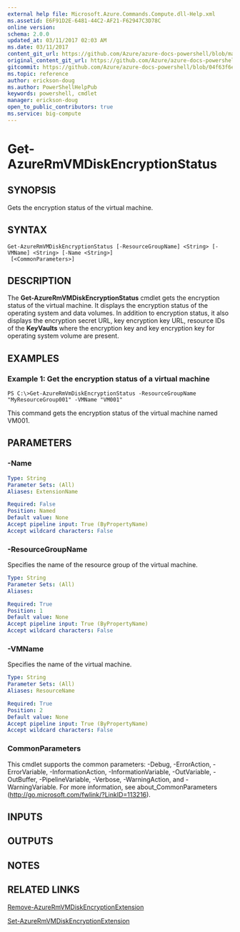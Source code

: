 ```yaml
---
external help file: Microsoft.Azure.Commands.Compute.dll-Help.xml
ms.assetid: E6F91D2E-6481-44C2-AF21-F62947C3D78C
online version:
schema: 2.0.0
updated_at: 03/11/2017 02:03 AM
ms.date: 03/11/2017
content_git_url: https://github.com/Azure/azure-docs-powershell/blob/master/azureps-cmdlets-docs/ResourceManager/AzureRM.Compute/v2.8.0/Get-AzureRmVMDiskEncryptionStatus.md
original_content_git_url: https://github.com/Azure/azure-docs-powershell/blob/master/azureps-cmdlets-docs/ResourceManager/AzureRM.Compute/v2.8.0/Get-AzureRmVMDiskEncryptionStatus.md
gitcommit: https://github.com/Azure/azure-docs-powershell/blob/04f63f6e685743ace2c57eb157574e34e8610b1c
ms.topic: reference
author: erickson-doug
ms.author: PowerShellHelpPub
keywords: powershell, cmdlet
manager: erickson-doug
open_to_public_contributors: true
ms.service: big-compute
---
```


# Get-AzureRmVMDiskEncryptionStatus

## SYNOPSIS
Gets the encryption status of the virtual machine.

## SYNTAX

```
Get-AzureRmVMDiskEncryptionStatus [-ResourceGroupName] <String> [-VMName] <String> [-Name <String>]
 [<CommonParameters>]
```

## DESCRIPTION
The **Get-AzureRmVMDiskEncryptionStatus** cmdlet gets the encryption status of the virtual machine.
It displays the encryption status of the operating system and data volumes.
In addition to encryption status, it also displays the encryption secret URL, key encryption key URL, resource IDs of the **KeyVaults** where the encryption key and key encryption key for operating system volume are present.

## EXAMPLES

### Example 1: Get the encryption status of a virtual machine
```
PS C:\>Get-AzureRmVmDiskEncryptionStatus -ResourceGroupName "MyResourceGroup001" -VMName "VM001"
```

This command gets the encryption status of the virtual machine named VM001.

## PARAMETERS

### -Name
```yaml
Type: String
Parameter Sets: (All)
Aliases: ExtensionName

Required: False
Position: Named
Default value: None
Accept pipeline input: True (ByPropertyName)
Accept wildcard characters: False
```

### -ResourceGroupName
Specifies the name of the resource group of the virtual machine.

```yaml
Type: String
Parameter Sets: (All)
Aliases: 

Required: True
Position: 1
Default value: None
Accept pipeline input: True (ByPropertyName)
Accept wildcard characters: False
```

### -VMName
Specifies the name of the virtual machine.

```yaml
Type: String
Parameter Sets: (All)
Aliases: ResourceName

Required: True
Position: 2
Default value: None
Accept pipeline input: True (ByPropertyName)
Accept wildcard characters: False
```

### CommonParameters
This cmdlet supports the common parameters: -Debug, -ErrorAction, -ErrorVariable, -InformationAction, -InformationVariable, -OutVariable, -OutBuffer, -PipelineVariable, -Verbose, -WarningAction, and -WarningVariable. For more information, see about_CommonParameters (http://go.microsoft.com/fwlink/?LinkID=113216).

## INPUTS

## OUTPUTS

## NOTES

## RELATED LINKS

[Remove-AzureRmVMDiskEncryptionExtension](./Remove-AzureRmVMDiskEncryptionExtension.md)

[Set-AzureRmVMDiskEncryptionExtension](./Set-AzureRmVMDiskEncryptionExtension.md)


